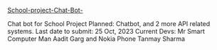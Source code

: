 <a href="https://aadit-garg.github.io/School-project-Chat-Bot-/">School-project-Chat-Bot-</a>

Chat bot for School Project
Planned: Chatbot, and 2 more API related systems.
Last date to submit: 25 Oct, 2023
Current Devs: Mr Smart Computer Man Aadit Garg and Nokia Phone Tanmay Sharma
